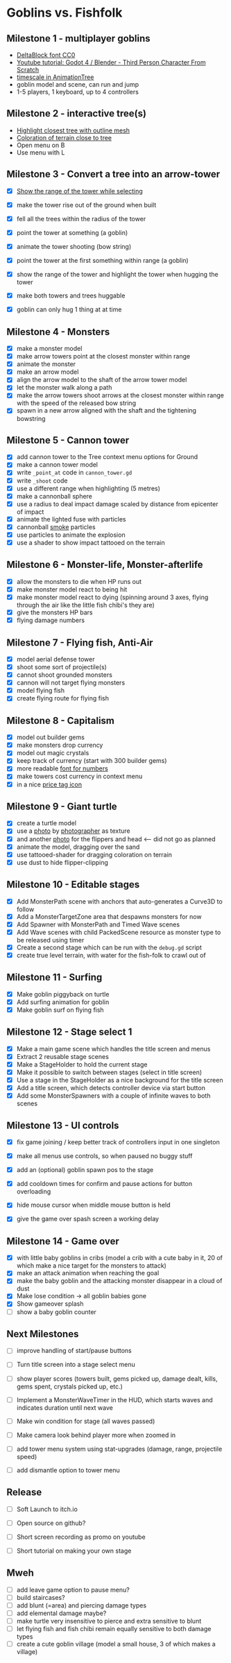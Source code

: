 # Goblins vs. Fishfolk

## Milestone 1 - multiplayer goblins

- [DeltaBlock font CC0](https://www.fontspace.com/delta-block-font-f108775)
- [Youtube tutorial: Godot 4 / Blender - Third Person Character From Scratch](https://youtu.be/VasHZZyPpYU?si=uVCYltNUYqa3C8hG)
- [timescale in AnimationTree](https://github.com/godotengine/godot-proposals/issues/463#issuecomment-585551999)
- goblin model and scene, can run and jump
- 1-5 players, 1 keyboard, up to 4 controllers

## Milestone 2 - interactive tree(s)

- [Highlight closest tree with outline mesh](https://www.reddit.com/r/godot/comments/16ulxqs/does_anybody_knows_how_this_3d_model_outline_is/)
- [Coloration of terrain close to tree](https://www.reddit.com/r/godot/comments/gok070/need_help_getting_world_coordinates_in_shader/)
- Open menu on B
- Use menu with L

## Milestone 3 - Convert a tree into an arrow-tower
- [x] [Show the range of the tower while selecting](https://godotshaders.com/shader/sdf-range-rings-3d/)
- [x] make the tower rise out of the ground when built
- [x] fell all the trees within the radius of the tower
- [x] point the tower at something (a goblin)
- [x] animate the tower shooting (bow string)
- [x] point the tower at the first something within range (a goblin)
- [x] show the range of the tower and highlight the tower when hugging the tower
- [x] make both towers and trees huggable
- [x] goblin can only hug 1 thing at at time


## Milestone 4 - Monsters
- [x] make a monster model
- [x] make arrow towers point at the closest monster within range
- [x] animate the monster
- [x] make an arrow model
- [x] align the arrow model to the shaft of the arrow tower model
- [x] let the monster walk along a path
- [x] make the arrow towers shoot arrows at the closest monster within range with the speed of the released bow string
- [x] spawn in a new arrow aligned with the shaft and the tightening bowstring

## Milestone 5 - Cannon tower
- [x] add cannon tower to the Tree context menu options for Ground
- [x] make a cannon tower model
- [x] write `_point_at` code in `cannon_tower.gd`
- [x] write `_shoot` code
- [x] use a different range when highlighting (5 metres)
- [x] make a cannonball sphere
- [x] use a radius to deal impact damage scaled by distance from epicenter of impact
- [x] animate the lighted fuse with particles
- [x] cannonball  [smoke](https://www.youtube.com/watch?v=jVdgmbn67G8) particles
- [x] use particles to animate the explosion
- [x] use a shader to show impact tattooed on the terrain

## Milestone 6 - Monster-life, Monster-afterlife

- [x] allow the monsters to die when HP runs out
- [x] make monster model react to being hit
- [x] make monster model react to dying (spinning around 3 axes, flying through the air like the little fish chibi's they are)
- [x] give the monsters HP bars
- [x] flying damage numbers

## Milestone 7 - Flying fish, Anti-Air

- [x] model aerial defense tower
- [x] shoot some sort of projectile(s)
- [x] cannot shoot grounded monsters
- [x] cannon will not target flying monsters
- [x] model flying fish
- [x] create flying route for flying fish

## Milestone 8 - Capitalism

- [x] model out builder gems
- [x] make monsters drop currency
- [x] model out magic crystals
- [x] keep track of currency (start with 300 builder gems)
- [x] more readable [font for numbers](https://www.fontspace.com/alpha-prota-font-f83519)
- [x] make towers cost currency in context menu
- [x] in a nice [price tag icon](https://svgsilh.com/image/151102.html)

## Milestone 9 - Giant turtle
- [x] create a turtle model
- [x] use a [photo](https://commons.wikimedia.org/wiki/Image:Chelonia_mydas_(green_sea_turtle)_(San_Salvador_Island,_Bahamas)_4_(16158070626).jpg?uselang=nl) by [photographer](https://www.flickr.com/people/47445767@N05) as texture
- [x] and another [photo](https://commons.wikimedia.org/wiki/File:Chelonia_mydas_176500422.jpg) for the flippers and head <-- did not go as planned
- [x] animate the model, dragging over the sand
- [x] use tattooed-shader for dragging coloration on terrain
- [x] use dust to hide flipper-clipping

## Milestone 10 - Editable stages
- [x] Add MonsterPath scene with anchors that auto-generates a Curve3D to follow
- [x] Add a MonsterTargetZone area that despawns monsters for now
- [x] Add Spawner with MonsterPath and Timed Wave scenes
- [x] Add Wave scenes with child PackedScene resource as monster type to be released using timer
- [x] Create a second stage which can be run with the `debug.gd` script
- [x] create true level terrain, with water for the fish-folk to crawl out of

## Milestone 11 - Surfing
- [x] Make goblin piggyback on turtle
- [x] Add surfing animation for goblin
- [x] Make goblin surf on flying fish

## Milestone 12 - Stage select 1
- [x] Make a main game scene which handles the title screen and menus
- [x] Extract 2 reusable stage scenes
- [x] Make a StageHolder to hold the current stage
- [x] Make it possible to switch between stages (select in title screen)
- [x] Use a stage in the StageHolder as a nice background for the title screen
- [x] Add a title screen, which detects controller device via start button
- [x] Add some MonsterSpawners with a couple of infinite waves to both scenes

## Milestone 13 - UI controls
- [x] fix game joining / keep better track of controllers input in one singleton
- [x] make all menus use controls, so when paused no buggy stuff
- [x] add an (optional) goblin spawn pos to the stage
- [x] add cooldown times for confirm and pause actions for button overloading
- [x] hide mouse cursor when middle mouse button is held
- [x] give the game over spash screen a working delay


## Milestone 14 - Game over
- [x] with little baby goblins in cribs (model a crib with a cute baby in it, 20 of which make a nice target for the monsters to attack)
- [x] make an attack animation when reaching the goal
- [x] make the baby goblin and the attacking monster disappear in a cloud of dust
- [x] Make lose condition -> all goblin babies gone
- [x] Show gameover splash
- [ ] show a baby goblin counter

## Next Milestones

- [ ] improve handling of start/pause buttons
- [ ] Turn title screen into a stage select menu
- [ ] show player scores (towers built, gems picked up, damage dealt, kills, gems spent, crystals picked up, etc.)

- [ ] Implement a MonsterWaveTimer in the HUD, which starts waves and indicates duration until next wave
- [ ] Make win condition for stage (all waves passed)
- [ ] Make camera look behind player more when zoomed in
- [ ] add tower menu system using stat-upgrades (damage, range, projectile speed)
- [ ] add dismantle option to tower menu

## Release

- [ ] Soft Launch to itch.io
- [ ] Open source on github?
- [ ] Short screen recording as promo on youtube
- [ ] Short tutorial on making your own stage
 

## Mweh
- [ ] add leave game option to pause menu?
- [ ] build staircases?
- [ ] add blunt (=area) and piercing damage types
- [ ] add elemental damage maybe?
- [ ] make turtle very insensitive to pierce and extra sensitive to blunt
- [ ] let flying fish and fish chibi remain equally sensitive to both damage types
- [ ] create a cute goblin village (model a small house, 3 of which makes a village)
